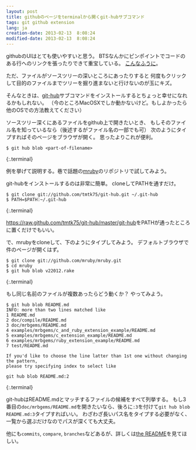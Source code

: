 ```yaml
---
layout: post
title: githubのページをterminalから開くgit-hubサブコマンド
tags: git github extension
lang: ja
creation-date: 2013-02-13  8:08:24
modified-date: 2013-02-13  8:08:24
---
```

githubのUIはとても使いやすいと思う。
BTSなんかにピンポイントでコードのある行へのリンクを張ったりできて重宝している。
[こんなふうに](https://github.com/tmtk75/git-hub/blob/master/git-hub#L8)。

ただ、ファイルがソースツリーの深いところにあったりすると
何度もクリックして目的のファイルまでツリーを掘り進まないと行けないのが玉にキズ。

そんなときは、[git-hub][git-hub]サブコマンドをインストールするとちょっと幸せになれるかもしれない。
（今のところMacOSXでしか動かないけど。もしよかったら他のOSでの方法教えてください）

  [git-hub]: https://github.com/tmtk75/git-hub
  [mruby]: git://github.com/mruby/mruby.git

ソースツリー深くにあるファイルをgithub上で開きたいとき、
もしそのファイル名を知っているなら（後述するがファイル名の一部でも可）
次のようにタイプすればそのページをブラウザが開く。
思ったよりこれが便利。

    $ git hub blob <part-of-filename>
{:.terminal}


例を挙げて説明する。巷で話題の[mruby][mruby]のリポジトリで試してみよう。

git-hubをインストールするのは非常に簡単。
cloneしてPATHを通すだけ。

    $ git clone git://github.com/tmtk75/git-hub.git ~/.git-hub
    $ PATH=$PATH:~/.git-hub
{:.terminal}

<https://raw.github.com/tmtk75/git-hub/master/git-hub>をPATHが通ったところに置くだけでもいい。

で、mrubyをcloneして、下のようにタイプしてみよう。
デフォルトブラウザで件のページが開くはず。

    $ git clone git://github.com/mruby/mruby.git
    $ cd mruby
    $ git hub blob v22012.rake
{:.terminal}

もし同じ名前のファイルが複数あったらどう動くか？
やってみよう。

    $ git hub blob README.md
    INFO: more than two lines matched like
    1 README.md
    2 doc/compile/README.md
    3 doc/mrbgems/README.md
    4 examples/mrbgems/c_and_ruby_extension_example/README.md
    5 examples/mrbgems/c_extension_example/README.md
    6 examples/mrbgems/ruby_extension_example/README.md
    7 test/README.md

    If you'd like to choose the line latter than 1st one without changing the pattern,
    please try specifying index to select like

    git hub blob README.md:2
{:.terminal}

git-hubはREADME.mdとマッチするファイルの候補をすべて列挙する。
もし3番目の`doc/mrbgems/README.md`を開きたいなら、後ろに`:3`を付けて`git hub blob README.md:3`タイプすればいい。
わざわざ長いパス名をタイプする必要がなく、一覧から選ぶだけなのでパスが深くても大丈夫。

他にも`commits`, `compare`, `branches`などあるが、詳しくは[the README][readme]を見てほしい。

  [readme]: https://github.com/tmtk75/git-hub#readme

